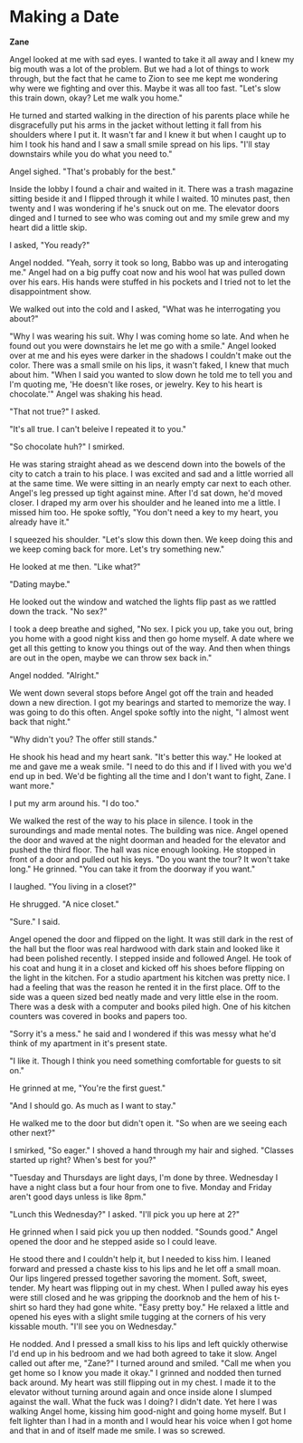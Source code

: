 # Making a Date

**Zane**

Angel looked at me with sad eyes.  I wanted to take it all away and I knew my big mouth was a lot of the problem.  But we had a lot of things to work through, but the fact that he came to Zion to see me kept me wondering why were we fighting and over this.  Maybe it was all too fast.  "Let's slow this train down, okay? Let me walk you home."

He turned and started walking in the direction of his parents place while he disgracefully put his arms in the jacket without letting it fall from his shoulders where I put it.  It wasn't far and I knew it but when I caught up to him I took his hand and I saw a small smile spread on his lips.  "I'll stay downstairs while you do what you need to."

Angel sighed.  "That's probably for the best."

Inside the lobby I found a chair and waited in it.  There was a trash magazine sitting beside it and I flipped through it while I waited.  10 minutes past, then twenty and I was wondering if he's snuck out on me.  The elevator doors dinged and I turned to see who was coming out and my smile grew and my heart did a little skip.

I asked, "You ready?"

Angel nodded.  "Yeah, sorry it took so long, Babbo was up and interogating me."  Angel had on a big puffy coat now and his wool hat was pulled down over his ears.  His hands were stuffed in his pockets and I tried not to let the disappointment show.

We walked out into the cold and I asked, "What was he interrogating you about?"

"Why I was wearing his suit.  Why I was coming home so late.  And when he found out you were downstairs he let me go with a smile."  Angel looked over at me and his eyes were darker in the shadows I couldn't make out the color.  There was a small smile on his lips, it wasn't faked, I knew that much about him. "When I said you wanted to slow down he told me to tell you and I'm quoting me, 'He doesn't like roses, or jewelry.  Key to his heart is chocolate.'"  Angel was shaking his head.

"That not true?"  I asked.

"It's all true.  I can't beleive I repeated it to you."

"So chocolate huh?"  I smirked.

He was staring straight ahead as we descend down into the bowels of the city to catch a train to his place.  I was excited and sad and a little worried all at the same time.  We were sitting in an nearly empty car next to each other.  Angel's leg pressed up tight against mine.  After I'd sat down, he'd moved closer.  I draped my arm over his shoulder and he leaned into me a little.  I missed him too.  He spoke softly, "You don't need a key to my heart, you already have it."

I squeezed his shoulder.  "Let's slow this down then.  We keep doing this and we keep coming back for more.  Let's try something new."

He looked at me then.  "Like what?"

"Dating maybe."

He looked out the window and watched the lights flip past as we rattled down the track.  "No sex?"

I took a deep breathe and sighed, "No sex.  I pick you up, take you out, bring you home with a good night kiss and then go home myself.  A date where we get all this getting to know you things out of the way.  And then when things are out in the open, maybe we can throw sex back in."

Angel nodded.  "Alright."

We went down several stops before Angel got off the train and headed down a new direction. I got my bearings and started to memorize the way.  I was going to do this often.  Angel spoke softly into the night, "I almost went back that night."

"Why didn't you?  The offer still stands."

He shook his head and my heart sank.  "It's better this way."  He looked at me and gave me a weak smile.  "I need to do this and if I lived with you we'd end up in bed.  We'd be fighting all the time and I don't want to fight, Zane.  I want more."

I put my arm around his.  "I do too."

We walked the rest of the way to his place in silence.  I took in the suroundings and made mental notes.   The building was nice.  Angel opened the door and waved at the night doorman and headed for the elevator and pushed the third floor.  The hall was nice enough looking.  He stopped in front of a door and pulled out his keys.  "Do you want the tour?  It won't take long."  He grinned. "You can take it from the doorway if you want."

I laughed.  "You living in a closet?"

He shrugged.  "A nice closet."

"Sure."  I said.

Angel opened the door and flipped on the light.  It was still dark in the rest of the hall but the floor was real hardwood with dark stain and looked like it had been polished recently.  I stepped inside and followed Angel.  He took of his coat and hung it in a closet and kicked off his shoes before flipping on the light in the kitchen.  For a studio apartment his kitchen was pretty nice.  I had a feeling that was the reason he rented it in the first place.  Off to the side was a queen sized bed neatly made and very little else in the room.  There was a desk with a computer and books piled high.  One of his kitchen counters was covered in books and papers too.

"Sorry it's a mess."  he said and I wondered if this was messy what he'd think of my apartment in it's present state.

"I like it.  Though I think you need something comfortable for guests to sit on."

He grinned at me, "You're the first guest."

"And I should go.  As much as I want to stay."

He walked me to the door but didn't open it.  "So when are we seeing each other next?"

I smirked, "So eager."  I shoved a hand through my hair and sighed.  "Classes started up right?  When's best for you?"

"Tuesday and Thursdays are light days, I'm done by three.  Wednesday I have a night class but a four hour from one to five.  Monday and Friday aren't good days unless is like 8pm."

"Lunch this Wednesday?" I asked.  "I'll pick you up here at 2?"

He grinned when I said pick you up then nodded.  "Sounds good."  Angel opened the door and he stepped aside so I could leave.

He stood there and I couldn't help it, but I needed to kiss him.  I leaned forward and pressed a chaste kiss to his lips and he let off a small moan.  Our lips lingered pressed together savoring the moment.  Soft, sweet, tender.  My heart was flipping out in my chest.  When I pulled away his eyes were still closed and he was gripping the doorknob and the hem of his t-shirt so hard they had gone white.  "Easy pretty boy."  He relaxed a little and opened his eyes with a slight smile tugging at the corners of his very kissable mouth.  "I'll see you on Wednesday."

He nodded.  And I pressed a small kiss to his lips and left quickly otherwise I'd end up in his bedroom and we had both agreed to take it slow.  Angel called out after me, "Zane?"  I turned around and smiled.  "Call me when you get home so I know you made it okay."  I grinned and nodded then turned back around.  My heart was still flipping out in my chest.  I made it to the elevator without turning around again and once inside alone I slumped against the wall.  What the fuck was I doing?  I didn't date.  Yet here I was walking Angel home, kissing him good-night and going home myself.  But I felt lighter than I had in a month and I would hear his voice when I got home and that in and of itself made me smile.  I was so screwed.
